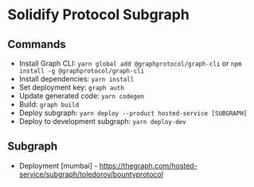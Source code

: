 # Solidify Protocol Subgraph

## Commands

- Install Graph CLI: `yarn global add @graphprotocol/graph-cli` or `npm install -g @graphprotocol/graph-cli`
- Install dependencies: `yarn install`
- Set deployment key: `graph auth`
- Update generated code: `yarn codegen`
- Build: `graph build`
- Deploy subgraph: `yarn deploy --product hosted-service [SUBGRAPH]`
- Deploy to development subgraph: `yarn deploy-dev`

## Subgraph

- Deployment [mumbai] - https://thegraph.com/hosted-service/subgraph/toledoroy/bountyprotocol

